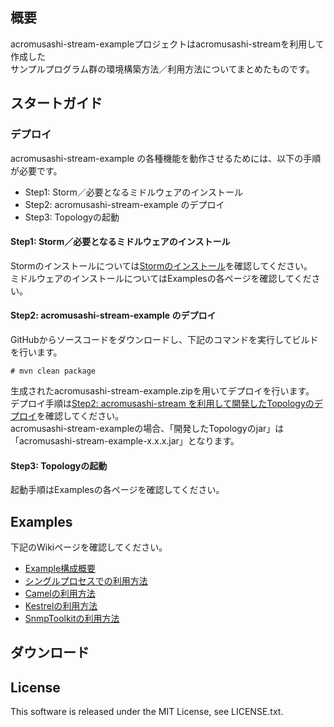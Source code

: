 ## 概要
acromusashi-stream-exampleプロジェクトはacromusashi-streamを利用して作成した  
サンプルプログラム群の環境構築方法／利用方法についてまとめたものです。  

## スタートガイド
### デプロイ
acromusashi-stream-example の各種機能を動作させるためには、以下の手順が必要です。
- Step1: Storm／必要となるミドルウェアのインストール
- Step2: acromusashi-stream-example のデプロイ
- Step3: Topologyの起動

#### Step1: Storm／必要となるミドルウェアのインストール
Stormのインストールについては[Stormのインストール](https://github.com/acromusashi/acromusashi-stream#step1-storm%E3%81%AE%E3%82%A4%E3%83%B3%E3%82%B9%E3%83%88%E3%83%BC%E3%83%AB)を確認してください。  
ミドルウェアのインストールについてはExamplesの各ページを確認してください。
#### Step2: acromusashi-stream-example のデプロイ
GitHubからソースコードをダウンロードし、下記のコマンドを実行してビルドを行います。  
```
# mvn clean package
```
生成されたacromusashi-stream-example.zipを用いてデプロイを行います。
デプロイ手順は[Step2: acromusashi-stream を利用して開発したTopologyのデプロイ](https://github.com/acromusashi/acromusashi-stream#step2-acromusashi-stream-%E3%82%92%E5%88%A9%E7%94%A8%E3%81%97%E3%81%A6%E9%96%8B%E7%99%BA%E3%81%97%E3%81%9Ftopology%E3%81%AE%E3%83%87%E3%83%97%E3%83%AD%E3%82%A4)を確認してください。  
acromusashi-stream-exampleの場合、「開発したTopologyのjar」は「acromusashi-stream-example-x.x.x.jar」となります。  
#### Step3: Topologyの起動
起動手順はExamplesの各ページを確認してください。

## Examples
下記のWikiページを確認してください。  
- <a href="https://github.com/acromusashi/acromusashi-stream-example/wiki/Abstract">Example構成概要</a>
- <a href="https://github.com/acromusashi/acromusashi-stream-example/wiki/Run-in-Single-Process">シングルプロセスでの利用方法</a>
- <a href="https://github.com/acromusashi/acromusashi-stream-example/wiki/Camel-Usage">Camelの利用方法</a>
- <a href="https://github.com/acromusashi/acromusashi-stream-example/wiki/Kestrel-Usage">Kestrelの利用方法</a>
- <a href="https://github.com/acromusashi/acromusashi-stream-example/wiki/SnmpToolkit-Usage">SnmpToolkitの利用方法</a>

## ダウンロード

## License
This software is released under the MIT License, see LICENSE.txt.

